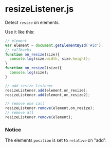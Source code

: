 resizeListener.js
==============

Detect `resize` on elements.

Use it like this:
```javascript
// element
var element = document.getElementById('#id');
// callbacks
function on_resize(size){
  console.log(size.width, size.height);
}
function on_resize2(size){
  console.log(size);
}

// add resize listener
resizeListener.add(element,on_resize);
resizeListener.add(element,on_resize2);

// remove one call
resizeListener.remove(element,on_resize);
// remove all
resizeListener.remove(element);
```

### Notice ###
The elements `position` is set to `relative` on "add".
